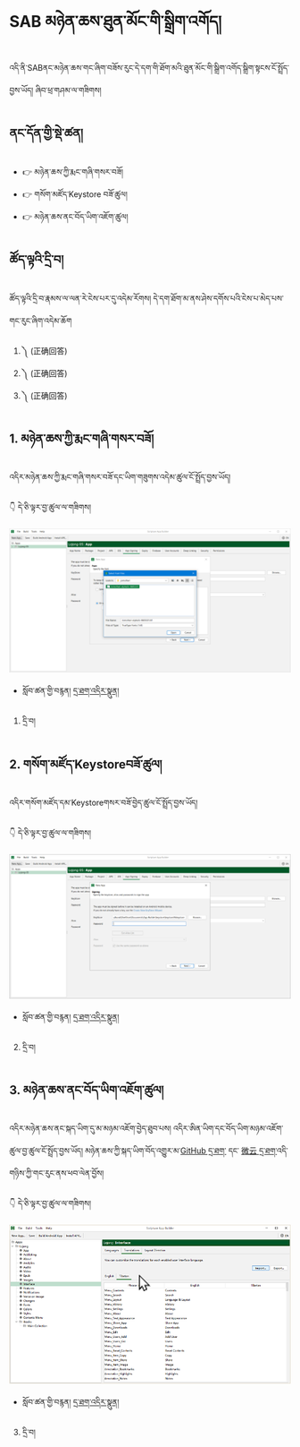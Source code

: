 # SAB མཉེན་ཆས་ཐུན་མོང་གི་སྒྲིག་འགོད།

འདི་ནི་SABནང་མཉེན་ཆས་གང་ཞིག་བཟོས་རུང་དེ་དག་གི་ཐོག་མའི་ཐུན་མོང་གི་སྒྲིག་འགོད་སྒྲིག་སྟངས་ངོ་སྤྲོད་བྱས་ཡོད། ཞིབ་ཕྲ་གཤམ་ལ་གཟིགས།

## ནང་དོན་གྱི་སྡེ་ཚན།

- 👉 མཉེན་ཆས་ཀྱི་རྨང་གཞི་གསར་བཟོ།
- 👉 གསོག་མཛོད་Keystore བཟོ་ཚུལ།
- 👉 མཉེན་ཆས་ནང་བོད་ཡིག་འཇོག་ཚུལ།


## ཚོད་ལྟའི་དྲི་བ།

ཚོད་ལྟའི་དྲི་བ་རྣམས་ལ་ལན་རེ་ངེས་པར་དུ་འདེམ་རོགས། དེ་དག་ཐོག་མ་ནས་ཤེས་དགོས་པའི་ངེས་པ་མེད་པས་གང་རུང་ཞིག་འདེམ་ཆོག

1. ༽ (正确回答)
2. ༽ (正确回答)
3. ༽ (正确回答)

## 1. མཉེན་ཆས་ཀྱི་རྨང་གཞི་གསར་བཟོ།

འདིར་མཉེན་ཆས་ཀྱི་རྨང་གཞི་གསར་བཟོ་དང་ཡིག་གཟུགས་འདེམ་ཚུལ་ངོ་སྤྲོད་བྱས་ཡོད།

👇 དེ་ཅི་ལྟར་བྱ་ཚུལ་ལ་གཟིགས།

![800](images/000001.png)

- སློབ་ཚན་གྱི་བརྙན། [དྲ་ཐག་འདིར་སྣུན།]()

1. དྲི་བ། 
## 2. གསོག་མཛོད་Keystoreབཟོ་ཚུལ།

འདིར་གསོག་མཛོད་དམ་Keystoreགསར་བཟོ་བྱེད་ཚུལ་ངོ་སྤྲོད་བྱས་ཡོད།

👇 དེ་ཅི་ལྟར་བྱ་ཚུལ་ལ་གཟིགས།

![800](images/000002.png)


- སློབ་ཚན་གྱི་བརྙན། [དྲ་ཐག་འདིར་སྣུན།]()

2. དྲི་བ། 

## 3. མཉེན་ཆས་ནང་བོད་ཡིག་འཇོག་ཚུལ།

འདིར་མཉེན་ཆས་ནང་སྐད་ཡིག་དུ་མ་མཉམ་འཇོག་བྱེད་ཐུབ་པས། འདིར་ཨིན་ཡིག་དང་བོད་ཡིག་མཉམ་འཇོག་ཚུལ་བྱ་ཚུལ་ངོ་སྤྲོད་བྱས་ཡོད། མཉེན་ཆས་ཀྱི་སྐད་ཡིག་བོད་འགྱུར་མ་[GitHub དྲ་ཐག་](https://github.com/tadhondup/Localization-for-SAB/releases/download/v1.0/newest.localization.of.SAB.txt) དང་ [微云 དྲ་ཐག་](https://share.weiyun.com/wpUD5CY3)འདི་གཉིས་ཀྱི་གང་རུང་ནས་ཕབ་ལེན་བྱོས།

👇 དེ་ཅི་ལྟར་བྱ་ཚུལ་ལ་གཟིགས།

![800](images/000003.png)
 

- སློབ་ཚན་གྱི་བརྙན། [དྲ་ཐག་འདིར་སྣུན།]()


3. དྲི་བ། 
